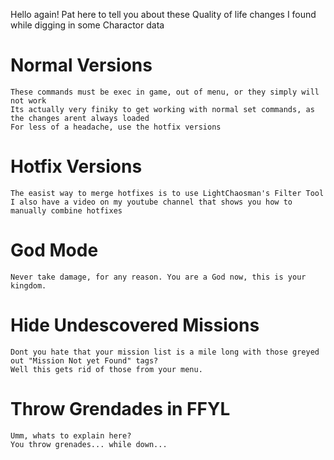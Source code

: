  Hello again! Pat here to tell you about these Quality of life changes I found while digging in some Charactor data
 
 
  # Normal Versions

    These commands must be exec in game, out of menu, or they simply will not work
    Its actually very finiky to get working with normal set commands, as the changes arent always loaded
    For less of a headache, use the hotfix versions
 
  # Hotfix Versions

    The easist way to merge hotfixes is to use LightChaosman's Filter Tool
    I also have a video on my youtube channel that shows you how to manually combine hotfixes

 # God Mode

    Never take damage, for any reason. You are a God now, this is your kingdom.

   # Hide Undescovered Missions

    Dont you hate that your mission list is a mile long with those greyed out "Mission Not yet Found" tags?
    Well this gets rid of those from your menu.

  # Throw Grendades in FFYL

    Umm, whats to explain here?
    You throw grenades... while down...

